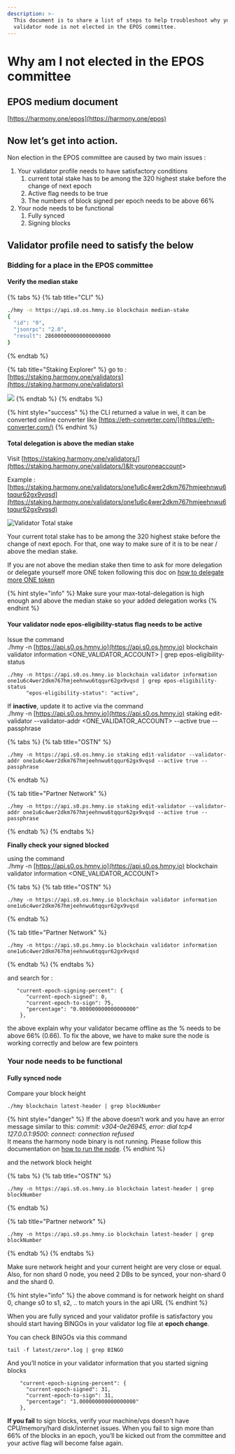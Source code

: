 ```yaml
---
description: >-
  This document is to share a list of steps to help troubleshoot why your
  validator node is not elected in the EPOS committee.
---
```


# Why am I not elected in the EPOS committee

## EPOS medium document

[https://harmony.one/epos](https://harmony.one/epos)

## **Now let’s get into action.**

Non election in the EPOS committee are caused by two main issues :

1. Your validator profile needs to have satisfactory conditions
   1. current total stake has to be among the 320 highest stake before the change of next epoch
   2. Active flag needs to be true
   3. The numbers of block signed per epoch needs to be above 66%
2. Your node needs to be functional
   1. Fully synced
   2. Signing blocks

## **Validator profile need to satisfy the below**

### Bidding for a place in the EPOS committee

#### Verify the median stake

{% tabs %}
{% tab title="CLI" %}
```bash
./hmy -n https://api.s0.os.hmny.io blockchain median-stake
{
  "id": "0",
  "jsonrpc": "2.0",
  "result": 286000000000000000000
}

```
{% endtab %}

{% tab title="Staking Explorer" %}
go to : [https://staking.harmony.one/validators](https://staking.harmony.one/validators)

![](https://lh3.googleusercontent.com/S9l1AJAXfkMskXCsTlcuTZoTayHBEWA4KBDgQ0Ex25AgK6IffBwcTW9ogDQyYMp2IyD9VQfzHQW2yLZLUw_t1bRYQSXubHLCqk3F1wVrUrCDSqzklMy3KkRpfm43x7mQK-xecq4x)
{% endtab %}
{% endtabs %}

{% hint style="success" %}
the CLI returned a value in wei, it can be converted online converter like [https://eth-converter.com/](https://eth-converter.com/)
{% endhint %}

#### Total delegation is above the median stake

Visit [https://staking.harmony.one/validators/](https://staking.harmony.one/validators/)&lt;youroneaccount&gt; 

Example : [https://staking.harmony.one/validators/one1u6c4wer2dkm767hmjeehnwu6tqqur62gx9vqsd](https://staking.harmony.one/validators/one1u6c4wer2dkm767hmjeehnwu6tqqur62gx9vqsd)

![Validator Total stake](https://lh4.googleusercontent.com/NLgZVG_11gM5bVMv-17Rwsjc8-TG7nTfXuDs6tdxtUbVFgtD0uNbx39GIDoGcUXEkJhmu9s2pDTBk88ZdrdVj_N5Lz_TVDHvivMBVOlrbwV1l2Kubs1NRTvnLMi5qXlCm79sP__k)

Your current total stake has to be among the 320 highest stake before the change of next epoch. For that, one way to make sure of it is to be near / above the median stake.

If you are not above the median stake then time to ask for more delegation or delegate yourself more ONE token following this doc on [how to delegate more ONE token](https://docs.harmony.one/validators/validator/managing-your-validator/delegating-to-a-validator)

{% hint style="info" %}
Make sure your max-total-delegation is high enough and above the median stake so your added delegation works
{% endhint %}

#### **Your validator node** epos-eligibility-status **flag needs to be active**

Issue the command   
./hmy -n [https://api.s0.os.hmny.io](https://api.s0.os.hmny.io) blockchain validator information &lt;ONE\_VALIDATOR\_ACCOUNT&gt; \| grep epos-eligibility-status

```text
./hmy -n https://api.s0.os.hmny.io blockchain validator information  one1u6c4wer2dkm767hmjeehnwu6tqqur62gx9vqsd | grep epos-eligibility-status
      "epos-eligibility-status": "active",
```

If **inactive**, update it to active via the command   
./hmy -n [https://api.s0.os.hmny.io](https://api.s0.os.hmny.io) staking edit-validator --validator-addr &lt;ONE\_VALIDATOR\_ACCOUNT&gt; --active true --passphrase

{% tabs %}
{% tab title="OSTN" %}
```text
./hmy -n https://api.s0.os.hmny.io staking edit-validator --validator-addr one1u6c4wer2dkm767hmjeehnwu6tqqur62gx9vqsd --active true --passphrase
```
{% endtab %}

{% tab title="Partner Network" %}
```
./hmy -n https://api.s0.ps.hmny.io staking edit-validator --validator-addr one1u6c4wer2dkm767hmjeehnwu6tqqur62gx9vqsd --active true --passphrase
```
{% endtab %}
{% endtabs %}

**Finally check your signed blocked**

using the command  
./hmy -n [https://api.s0.os.hmny.io](https://api.s0.os.hmny.io) blockchain validator information &lt;ONE\_VALIDATOR\_ACCOUNT&gt;

{% tabs %}
{% tab title="OSTN" %}
```text
./hmy -n https://api.s0.os.hmny.io blockchain validator information one1u6c4wer2dkm767hmjeehnwu6tqqur62gx9vqsd
```
{% endtab %}

{% tab title="Partner Network" %}
```
./hmy -n https://api.s0.ps.hmny.io blockchain validator information one1u6c4wer2dkm767hmjeehnwu6tqqur62gx9vqsd
```
{% endtab %}
{% endtabs %}

and search for :

```text
   "current-epoch-signing-percent": {
      "current-epoch-signed": 0,
      "current-epoch-to-sign": 75,
      "percentage": "0.000000000000000000"
    },

```

the above explain why your validator became offline as the % needs to be above 66% \(0.66\). To fix the above, we have to make sure the node is working correctly and below are few pointers

### Your node needs to be functional

#### Fully synced node

Compare your block height

```text
./hmy blockchain latest-header | grep blockNumber
```

{% hint style="danger" %}
If the above doesn’t work and you have an error message similar to this: _commit: v304-0e26945, error: dial tcp4 127.0.0.1:9500: connect: connection refused_   
It means the harmony node binary is not running. Please follow this documentation on [how to run the node](https://docs.harmony.one/validators/validator/first-time-setup/download-node-script).
{% endhint %}

and the network block height

{% tabs %}
{% tab title="OSTN" %}
```text
./hmy -n https://api.s0.os.hmny.io blockchain latest-header | grep blockNumber 
```
{% endtab %}

{% tab title="Partner network" %}
```
./hmy -n https://api.s0.ps.hmny.io blockchain latest-header | grep blockNumber 
```
{% endtab %}
{% endtabs %}

Make sure network height and your current height are very close or equal. Also, for non shard 0 node, you need 2 DBs to be synced, your non-shard 0 and the shard 0.

{% hint style="info" %}
the above command is for network height on shard 0, change s0 to s1, s2, .. to match yours in the api URL
{% endhint %}

When you are fully synced and your validator profile is satisfactory you should start having BINGOs in your validator log file at **epoch change**.

You can check BINGOs via this command

```text
tail -f latest/zero*.log | grep BINGO
```

And you’ll notice in your validator information that you started signing blocks

```text
    "current-epoch-signing-percent": {
      "current-epoch-signed": 31,
      "current-epoch-to-sign": 31,
      "percentage": "1.000000000000000000"
    },

```

**If you fail** to sign blocks, verify your machine/vps doesn't have CPU/memory/hard disk/internet issues. When you fail to sign more than 66% of the blocks in an epoch, you’ll be kicked out from the committee and your active flag will become false again.

